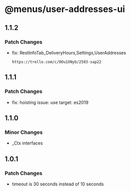 # @menus/user-addresses-ui

## 1.1.2

### Patch Changes

- fix: RestInfoTab_DeliveryHours,Settings,UserAddresses

      https://trello.com/c/OOu1XNyb/2583-sap22

## 1.1.1

### Patch Changes

- fix: hoisting issue: use target: es2019

## 1.1.0

### Minor Changes

- \_Ctx interfaces

## 1.0.1

### Patch Changes

- timeout is 30 seconds instead of 10 seconds
